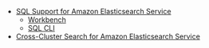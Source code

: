 
- [SQL Support for Amazon Elasticsearch Service](https://docs.aws.amazon.com/elasticsearch-service/latest/developerguide/sql-support.html)
   - [Workbench](https://opendistro.github.io/for-elasticsearch-docs/docs/sql/workbench/)
   - [SQL CLI](https://opendistro.github.io/for-elasticsearch-docs/docs/sql/cli/)
- [Cross-Cluster Search for Amazon Elasticsearch Service](https://docs.aws.amazon.com/elasticsearch-service/latest/developerguide/cross-cluster-search.html)